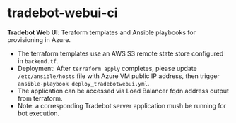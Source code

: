 # tradebot-webui-ci
**Tradebot Web UI**: Teraform templates and Ansible playbooks for provisioning in Azure.
- The terraform templates use an AWS S3 remote state store configured in `backend.tf`.
- Deployment: After `terraform apply` completes, please update `/etc/ansible/hosts` file with Azure VM public IP address, then trigger `ansible-playbook deploy_tradebotwebui.yml`.
- The application can be accessed via Load Balancer fqdn address output from terraform.
- Note: a corresponding Tradebot server application mush be running for bot execution.


